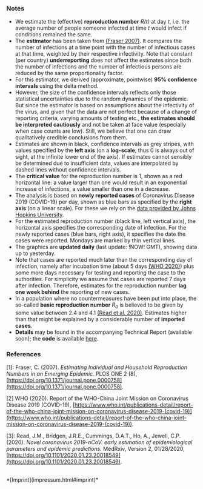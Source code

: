 ### Notes

- We estimate the (effective) **reproduction number** *R(t)* at day *t*, i.e. the average number of people someone infected at time *t* would infect if conditions remained the same.
- The **estimator** has been taken from [(Fraser 2007)](#ref1). It compares the number of infections at a time point with the number of infectious cases at that time, weighted by their respective infectivity. Note that constant (per country) **underreporting** does not affect the estimates since both the number of infections and the number of infectious persons are reduced by the same proportionality factor.
- For this estimator, we derived (approximate, pointwise) **95% confidence intervals** using the delta method.
- However, the size of the confidence intervals reflects only those statistical uncertainties due to the random dynamics of the epidemic. But since the estimator is based on assumptions about the infectivity of the virus, and given that the data are not perfect because of a change of reporting criteria, varying amounts of testing etc., **the estimates should be interpreted cautiously** and not be taken at face value (especially when case counts are low). Still, we believe that one can draw qualitatively credible conclusions from them.
- Estimates are shown in black, confidence intervals as grey stripes, with values specified by the **left axis** (on a **log-scale**; thus 0 is always out of sight, at the infinite lower end of the axis). If estimates cannot sensibly be determined due to insufficient data, values are interpolated by dashed lines without confidence intervals.
- The **critical value** for the reproduction number is 1, shown as a red horizontal line: a value larger than one would result in an exponential increase of infections, a value smaller than one in a decrease.
- The analysis is based on **newly reported cases** of Coronavirus Disease 2019 (COVID-19) per day, shown as blue bars as specified by the **right axis** (on a linear scale). For these we rely on the [data provided by Johns Hopkins University](https://github.com/CSSEGISandData/COVID-19). 
- For the estimated reproduction number (black line, left vertical axis), the horizontal axis specifies the corresponding date of infection. For the newly reported cases (blue bars, right axis), it specifies the date the cases were reported. Mondays are marked by thin vertical lines.
- The graphics are **updated daily** (last update: !NOW! GMT), showing data up to yesterday.
- Note that cases are reported much later than the corresponding day of infection, namely after incubation time (about 5 days [(WHO 2020)](#ref2)) plus some more days necessary for testing and reporting the case to the authorities. For simplicity we assume that cases are reported 7 days after infection. Therefore, estimates for the reproduction number **lag one week behind** the reporting of new cases.
- In a population where no countermeasures have been put into place, the so-called **basic reproduction number** *R<sub>0</sub>* is believed to be given by some value between 2.4 and 4.1 [(Read et al. 2020)](#ref3). Estimates higher than that might be explained by a considerable number of **imported cases**.
-  **Details** may be found in the accompanying Technical Report (available soon)<!--[Technical Report](reports/repronum/repronum.pdf)-->; the **code** is available [here](https://github.com/Stochastik-TU-Ilmenau/COVID-19/blob/gh-pages/estimator.r).

### References

<a name="ref1">[1]</a>: Fraser, C. (2007). *Estimating Individual and Household Reproduction Numbers in an Emerging Epidemic.* PLOS ONE 2 (8), [https://doi.org/10.1371/journal.pone.0000758](https://doi.org/10.1371/journal.pone.0000758).

<a name="ref2">[2]</a> WHO (2020). Report of the WHO-China Joint Mission on Coronavirus Disease 2019 (COVID-19), [https://www.who.int/publications-detail/report-of-the-who-china-joint-mission-on-coronavirus-disease-2019-(covid-19)](https://www.who.int/publications-detail/report-of-the-who-china-joint-mission-on-coronavirus-disease-2019-(covid-19)).

<a name="ref3">[3]</a>: Read, J.M., Bridgen, J.R.E., Cummings, D.A.T., Ho, A., Jewell, C.P. (2020). *Novel coronavirus 2019-nCoV: early estimation of epidemiological parameters and epidemic predictions.* MedRxiv, Version 2, 01/28/2020, [https://doi.org/10.1101/2020.01.23.20018549](https://doi.org/10.1101/2020.01.23.20018549).

<br/>
*[Imprint](impressum.html#imprint)*
